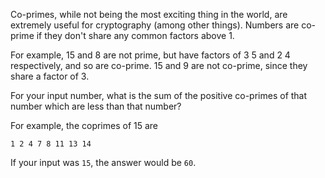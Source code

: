 Co-primes, while not being the most exciting thing in the world, are extremely useful for cryptography (among other things). Numbers are co-prime if they don't share any common factors above 1.

For example, 15 and 8 are not prime, but have factors of 3 5 and 2 4 respectively, and so are co-prime. 15 and 9 are not co-prime, since they share a factor of 3.

For your input number, what is the sum of the positive co-primes of that number which are less than that number?

For example, the coprimes of 15 are

```
1 2 4 7 8 11 13 14
```

If your input was `15`, the answer would be `60`.
